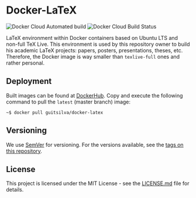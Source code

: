 # Docker-LaTeX

![Docker Cloud Automated build](https://img.shields.io/docker/cloud/automated/guitsilva/docker-latex)
![Docker Cloud Build Status](https://img.shields.io/docker/cloud/build/guitsilva/docker-latex)

LaTeX environment within Docker containers based on Ubuntu LTS and non-full TeX Live. This environment is used by this repository owner to build his academic LaTeX projects: papers, posters, presentations, theses, etc. Therefore, the Docker image is way smaller than `texlive-full` ones and rather personal.

## Deployment

Built images can be found at [DockerHub](https://hub.docker.com/r/guitsilva/docker-latex). Copy and execute the following command to pull the `latest` (master branch) image:

    ~$ docker pull guitsilva/docker-latex

## Versioning

We use [SemVer](semver.org) for versioning. For the versions available, see the [tags on this repository](https://github.com/guitsilva/docker-latex/tags).

## License

This project is licensed under the MIT License - see the [LICENSE.md](https://github.com/guitsilva/docker-latex/blob/master/LICENSE) file for details.